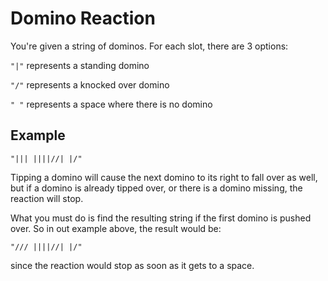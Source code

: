 # Domino Reaction

You're given a string of dominos. For each slot, there are 3 options:

`"|"` represents a standing domino

`"/"` represents a knocked over domino

`" "` represents a space where there is no domino

## Example

`"||| ||||//| |/"`

Tipping a domino will cause the next domino to its right to fall over as well, but if a domino is already tipped over, or there is a domino missing, the reaction will stop.

What you must do is find the resulting string if the first domino is pushed over. So in out example above, the result would be:

`"/// ||||//| |/"`

since the reaction would stop as soon as it gets to a space.
